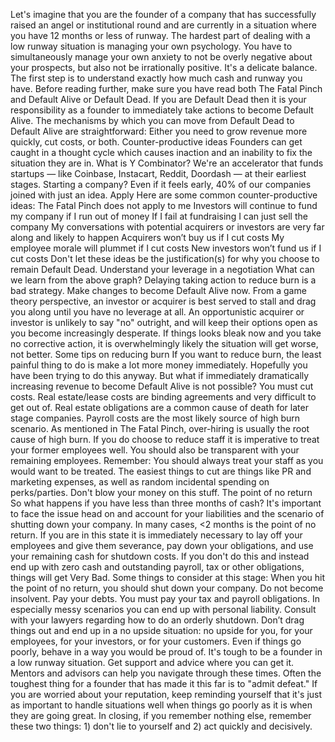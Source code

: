 Let's imagine that you are the founder of a company that has successfully raised an angel or institutional round and are currently in a situation where you have 12 months or less of runway.
The hardest part of dealing with a low runway situation is managing your own psychology. You have to simultaneously manage your own anxiety to not be overly negative about your prospects, but also not be irrationally positive. It's a delicate balance.
The first step is to understand exactly how much cash and runway you have. Before reading further, make sure you have read both The Fatal Pinch and Default Alive or Default Dead.
If you are Default Dead then it is your responsibility as a founder to immediately take actions to become Default Alive. The mechanisms by which you can move from Default Dead to Default Alive are straightforward: Either you need to grow revenue more quickly, cut costs, or both.
Counter-productive ideas
Founders can get caught in a thought cycle which causes inaction and an inability to fix the situation they are in.
What is Y Combinator?
We're an accelerator that funds startups — like Coinbase, Instacart, Reddit, Doordash — at their earliest stages. Starting a company? Even if it feels early, 40% of our companies joined with just an idea.
Apply
Here are some common counter-productive ideas:
The Fatal Pinch does not apply to me
Investors will continue to fund my company if I run out of money
If I fail at fundraising I can just sell the company
My conversations with potential acquirers or investors are very far along and likely to happen
Acquirers won’t buy us if I cut costs
My employee morale will plummet if I cut costs
New investors won’t fund us if I cut costs
Don't let these ideas be the justification(s) for why you choose to remain Default Dead.
Understand your leverage in a negotiation
What can we learn from the above graph?
Delaying taking action to reduce burn is a bad strategy. Make changes to become Default Alive now.
From a game theory perspective, an investor or acquirer is best served to stall and drag you along until you have no leverage at all. An opportunistic acquirer or investor is unlikely to say "no" outright, and will keep their options open as you become increasingly desperate.
If things looks bleak now and you take no corrective action, it is overwhelmingly likely the situation will get worse, not better.
Some tips on reducing burn
If you want to reduce burn, the least painful thing to do is make a lot more money immediately. Hopefully you have been trying to do this anyway.
But what if immediately dramatically increasing revenue to become Default Alive is not possible? You must cut costs.
Real estate/lease costs are binding agreements and very difficult to get out of. Real estate obligations are a common cause of death for later stage companies.
Payroll costs are the most likely source of high burn scenario. As mentioned in The Fatal Pinch, over-hiring is usually the root cause of high burn. If you do choose to reduce staff it is imperative to treat your former employees well. You should also be transparent with your remaining employees. Remember: You should always treat your staff as you would want to be treated.
The easiest things to cut are things like PR and marketing expenses, as well as random incidental spending on perks/parties. Don't blow your money on this stuff.
The point of no return
So what happens if you have less than three months of cash? It's important to face the issue head on and account for your liabilities and the scenario of shutting down your company.
In many cases, <2 months is the point of no return. If you are in this state it is immediately necessary to lay off your employees and give them severance, pay down your obligations, and use your remaining cash for shutdown costs. If you don't do this and instead end up with zero cash and outstanding payroll, tax or other obligations, things will get Very Bad.
Some things to consider at this stage:
When you hit the point of no return, you should shut down your company.
Do not become insolvent. Pay your debts. You must pay your tax and payroll obligations.
In especially messy scenarios you can end up with personal liability. Consult with your lawyers regarding how to do an orderly shutdown.
Don’t drag things out and end up in a no upside situation: no upside for you, for your employees, for your investors, or for your customers.
Even if things go poorly, behave in a way you would be proud of.
It's tough to be a founder in a low runway situation. Get support and advice where you can get it. Mentors and advisors can help you navigate through these times. Often the toughest thing for a founder that has made it this far is to "admit defeat." If you are worried about your reputation, keep reminding yourself that it's just as important to handle situations well when things go poorly as it is when they are going great.
In closing, if you remember nothing else, remember these two things: 1) don't lie to yourself and 2) act quickly and decisively.